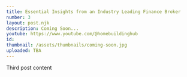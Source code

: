 ```yaml
---
title: Essential Insights from an Industry Leading Finance Broker
number: 3
layout: post.njk
description: Coming Soon...
youtube: https://www.youtube.com/@homebuildinghub
id:
thumbnail: /assets/thumbnails/coming-soon.jpg
uploaded: TBA
---
```


Third post content